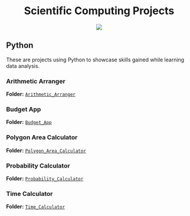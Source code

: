 <h1 align="center"> Scientific Computing Projects</h1>

<p align="center">
<img src="https://i.postimg.cc/K8mbkyhz/Logo-Black.png"/>
</p>

## Python
These are projects using Python to showcase skills gained while learning data analysis.

### Arithmetic Arranger
**Folder:** [`Arithmetic_Arranger`](https://github.com/blackcrowX/Scientific_Computing_Projects/blob/main/Python/Arithmetic_Arranger)

### Budget App
**Folder:** [`Budget_App`](https://github.com/blackcrowX/Scientific_Computing_Projects/blob/main/Python/Budget_App)

### Polygon Area Calculator
**Folder:** [`Polygon_Area_Calculator`](https://github.com/blackcrowX/Scientific_Computing_Projects/blob/main/Python/Polygon_Area_Calculator)

### Probability Calculator
**Folder:** [`Probability_Calculator`](https://github.com/blackcrowX/Scientific_Computing_Projects/blob/main/Python/Probability_Calculator)

### Time Calculator
**Folder:** [`Time_Calculator`](https://github.com/blackcrowX/Scientific_Computing_Projects/blob/main/Python/Time_Calculator)
